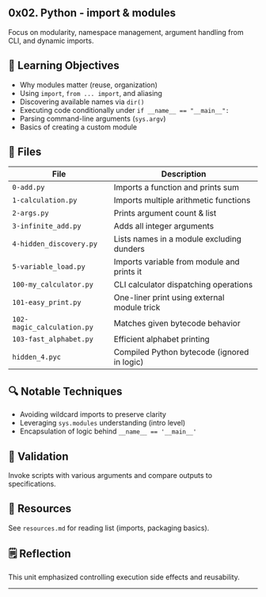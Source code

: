 ## 0x02. Python - import & modules

Focus on modularity, namespace management, argument handling from CLI, and dynamic imports.

## 📌 Learning Objectives

- Why modules matter (reuse, organization)
- Using `import`, `from ... import`, and aliasing
- Discovering available names via `dir()`
- Executing code conditionally under `if __name__ == "__main__":`
- Parsing command-line arguments (`sys.argv`)
- Basics of creating a custom module

## 📂 Files

| File                       | Description                                 |
| -------------------------- | ------------------------------------------- |
| `0-add.py`                 | Imports a function and prints sum           |
| `1-calculation.py`         | Imports multiple arithmetic functions       |
| `2-args.py`                | Prints argument count & list                |
| `3-infinite_add.py`        | Adds all integer arguments                  |
| `4-hidden_discovery.py`    | Lists names in a module excluding dunders   |
| `5-variable_load.py`       | Imports variable from module and prints it  |
| `100-my_calculator.py`     | CLI calculator dispatching operations       |
| `101-easy_print.py`        | One-liner print using external module trick |
| `102-magic_calculation.py` | Matches given bytecode behavior             |
| `103-fast_alphabet.py`     | Efficient alphabet printing                 |
| `hidden_4.pyc`             | Compiled Python bytecode (ignored in logic) |

## 🔍 Notable Techniques

- Avoiding wildcard imports to preserve clarity
- Leveraging `sys.modules` understanding (intro level)
- Encapsulation of logic behind `__name__ == '__main__'`

## 🧪 Validation

Invoke scripts with various arguments and compare outputs to specifications.

## 📎 Resources

See `resources.md` for reading list (imports, packaging basics).

## 🗒 Reflection

This unit emphasized controlling execution side effects and reusability.

---
